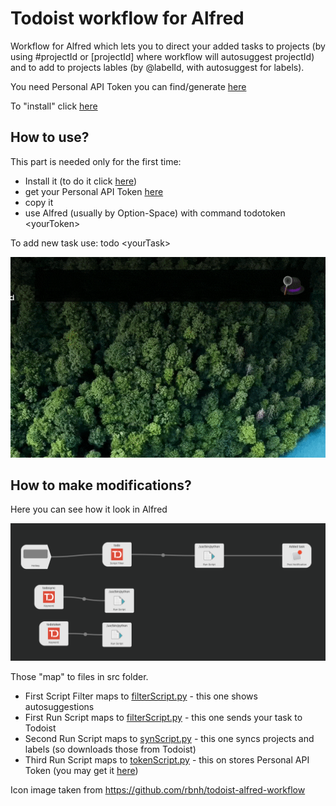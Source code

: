 # Todoist workflow for Alfred

Workflow for Alfred which lets you to direct your added tasks to projects (by using #projectId or [projectId] where workflow will autosuggest projectId) and to add to projects lables (by @labelId, with autosuggest for labels).

You need Personal API Token you can find/generate [here](https://todoist.com/prefs/integrations)

To "install" click [here](./TodoistToProject.alfredworkflow)

## **How to use?**

This part is needed only for the first time:
* Install it (to do it click [here](./TodoistToProject.alfredworkflow))
* get your Personal API Token [here](https://todoist.com/prefs/integrations)
* copy it
* use Alfred (usually by Option-Space) with command todotoken \<yourToken\>

To add new task use:
todo \<yourTask\>

![example of usage](./img/anim.gif)


## **How to make modifications?**

Here you can see how it look in Alfred

![how it looks in Alfred](./img/screenshot.png)

Those "map" to files in src folder.
* First Script Filter maps to [filterScript.py](./src/filterScript.py) - this one shows autosuggestions
* First Run Script maps to [filterScript.py](./src/sendScript.py) - this one sends your task to Todoist
* Second Run Script maps to [synScript.py](./src/syncScript.py) - this one syncs projects and labels (so downloads those from Todoist)
* Third Run Script maps to [tokenScript.py](./src/tokenScript.py) - this on stores Personal API Token (you may get it [here](https://todoist.com/prefs/integrations))

Icon image taken from https://github.com/rbnh/todoist-alfred-workflow
